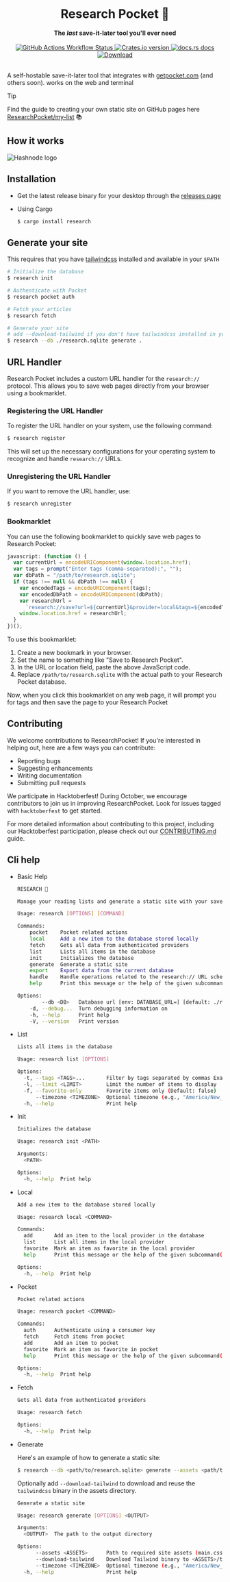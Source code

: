 <h1 align="center">Research Pocket 🔖</h1>
<div align="center">
  <strong> The <em>last</em> save-it-later tool you'll ever need </strong>
</div>
<br />
<div align="center">
  <!-- Github Actions -->
  <a
    href="https://github.com/ResearchPocket/ResearchPocket/actions/workflows/ci-biulds.yml"
  >
    <img
      alt="GitHub Actions Workflow Status"
      src="https://img.shields.io/github/actions/workflow/status/KorigamiK/ResearchPocket/ci-biulds.yml"
    />
  </a>
  <!-- Version -->
  <a href="https://crates.io/crates/research">
    <img
      src="https://img.shields.io/crates/v/research.svg?style=flat-square"
      alt="Crates.io version"
    />
  </a>
  <!-- Docs -->
  <a href="https://docs.rs/research">
    <img
      src="https://img.shields.io/badge/docs-latest-blue.svg?style=flat-square"
      alt="docs.rs docs"
    />
  </a>
  <!-- Downloads -->
  <a href="https://crates.io/crates/research">
    <img
      src="https://img.shields.io/crates/d/research.svg?style=flat-square"
      alt="Download"
    />
  </a>
</div>

<br />

A self-hostable save-it-later tool that integrates with
[getpocket.com](https://getpocket.com) (and others soon). works on the web and
terminal

> [!TIP]
> Find the guide to creating your own static site on GitHub pages here
> [ResearchPocket/my-list](https://github.com/ResearchPocket/my-list) 📚

## How it works

<picture>
  <source
    media="(prefers-color-scheme: dark)"
    srcset="./.github/explainer-dark.png"
  />
  <source
    media="(prefers-color-scheme: light)"
    srcset="./.github/explainer.png"
  />
  <img alt="Hashnode logo" src="./.github/explainer.png" />
</picture>

## Installation

- Get the latest release binary for your desktop through the
  [releases page](https://github.com/KorigamiK/ResearchPocket/releases)

- Using Cargo
  ```sh
  $ cargo install research
  ```

## Generate your site

This requires that you have
[tailwindcss](https://tailwindcss.com/blog/standalone-cli) installed and
available in your `$PATH`

```sh
# Initialize the database
$ research init

# Authenticate with Pocket
$ research pocket auth

# Fetch your articles
$ research fetch

# Generate your site
# add --download-tailwind if you don't have tailwindcss installed in your $PATH
$ research --db ./research.sqlite generate .

```

## URL Handler

Research Pocket includes a custom URL handler for the `research://` protocol.
This allows you to save web pages directly from your browser using a
bookmarklet.

### Registering the URL Handler

To register the URL handler on your system, use the following command:

```sh
$ research register
```

This will set up the necessary configurations for your operating system to
recognize and handle `research://` URLs.

### Unregistering the URL Handler

If you want to remove the URL handler, use:

```sh
$ research unregister
```

### Bookmarklet

You can use the following bookmarklet to quickly save web pages to Research
Pocket:

```javascript
javascript: (function () {
  var currentUrl = encodeURIComponent(window.location.href);
  var tags = prompt("Enter tags (comma-separated):", "");
  var dbPath = "/path/to/research.sqlite";
  if (tags !== null && dbPath !== null) {
    var encodedTags = encodeURIComponent(tags);
    var encodedDbPath = encodeURIComponent(dbPath);
    var researchUrl =
      `research://save?url=${currentUrl}&provider=local&tags=${encodedTags}&db_path=${encodedDbPath}`;
    window.location.href = researchUrl;
  }
})();
```

To use this bookmarklet:

1. Create a new bookmark in your browser.
2. Set the name to something like "Save to Research Pocket".
3. In the URL or location field, paste the above JavaScript code.
4. Replace `/path/to/research.sqlite` with the actual path to your Research
   Pocket database.

Now, when you click this bookmarklet on any web page, it will prompt you for
tags and then save the page to your Research Pocket

## Contributing

We welcome contributions to ResearchPocket! If you're interested in helping out,
here are a few ways you can contribute:

- Reporting bugs
- Suggesting enhancements
- Writing documentation
- Submitting pull requests

We participate in Hacktoberfest! During October, we encourage contributors to
join us in improving ResearchPocket. Look for issues tagged with `hacktoberfest`
to get started.

For more detailed information about contributing to this project, including our
Hacktoberfest participation, please check out our
[CONTRIBUTING.md](CONTRIBUTING.md) guide.

## Cli help

- Basic Help

  ```sh
  RESEARCH 🔖

  Manage your reading lists and generate a static site with your saved articles.

  Usage: research [OPTIONS] [COMMAND]

  Commands:
      pocket    Pocket related actions
      local     Add a new item to the database stored locally
      fetch     Gets all data from authenticated providers
      list      Lists all items in the database
      init      Initializes the database
      generate  Generate a static site
      export    Export data from the current database
      handle    Handle operations related to the research:// URL scheme
      help      Print this message or the help of the given subcommand(s)

  Options:
          --db <DB>   Database url [env: DATABASE_URL=] [default: ./research.sqlite]
      -d, --debug...  Turn debugging information on
      -h, --help      Print help
      -V, --version   Print version
  ```

- List

  ```sh
  Lists all items in the database

  Usage: research list [OPTIONS]

  Options:
    -t, --tags <TAGS>...       Filter by tags separated by commas Example: --tags rust,sql
    -l, --limit <LIMIT>        Limit the number of items to display
    -f, --favorite-only        Favorite items only (Default: false)
        --timezone <TIMEZONE>  Optional timezone (e.g., "America/New_York", "UTC")
    -h, --help                 Print help
  ```

- Init

  ```sh
  Initializes the database

  Usage: research init <PATH>

  Arguments:
    <PATH>

  Options:
    -h, --help  Print help
  ```

- Local

  ```sh
  Add a new item to the database stored locally

  Usage: research local <COMMAND>

  Commands:
    add       Add an item to the local provider in the database
    list      List all items in the local provider
    favorite  Mark an item as favorite in the local provider
    help      Print this message or the help of the given subcommand(s)

  Options:
    -h, --help  Print help
  ```

- Pocket

  ```sh
  Pocket related actions

  Usage: research pocket <COMMAND>

  Commands:
    auth      Authenticate using a consumer key
    fetch     Fetch items from pocket
    add       Add an item to pocket
    favorite  Mark an item as favorite in pocket
    help      Print this message or the help of the given subcommand(s)

  Options:
    -h, --help  Print help

  ```

- Fetch

  ```sh
  Gets all data from authenticated providers

  Usage: research fetch

  Options:
    -h, --help  Print help
  ```

- Generate

  Here's an example of how to generate a static site:

  ```sh
  $ research --db <path/to/research.sqlite> generate --assets <path/to/assets> <path/to/output>
  ```

  Optionally add `--download-tailwind` to download and reuse the `tailwindcss`
  binary in the assets directory.

  ```sh
  Generate a static site

  Usage: research generate [OPTIONS] <OUTPUT>

  Arguments:
    <OUTPUT>  The path to the output directory

  Options:
        --assets <ASSETS>      Path to required site assets (main.css, search.js, tailwind.config.js) [default: ./assets]
        --download-tailwind    Download Tailwind binary to <ASSETS>/tailwindcss if not found
        --timezone <TIMEZONE>  Optional timezone (e.g., "America/New_York", "UTC")
    -h, --help                 Print help

  ```
